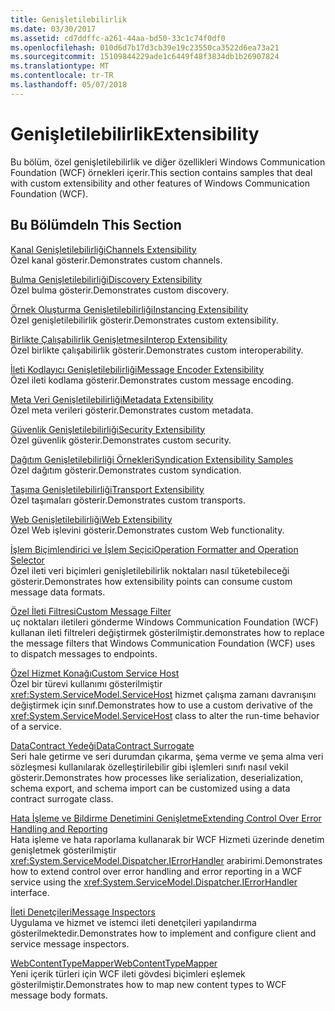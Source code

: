 ```yaml
---
title: Genişletilebilirlik
ms.date: 03/30/2017
ms.assetid: cd7ddffc-a261-44aa-bd50-33c1c74f0df0
ms.openlocfilehash: 010d6d7b17d3cb39e19c23550ca3522d6ea73a21
ms.sourcegitcommit: 15109844229ade1c6449f48f3834db1b26907824
ms.translationtype: MT
ms.contentlocale: tr-TR
ms.lasthandoff: 05/07/2018
---
```

# <a name="extensibility"></a><span data-ttu-id="fa26d-102">Genişletilebilirlik</span><span class="sxs-lookup"><span data-stu-id="fa26d-102">Extensibility</span></span>
<span data-ttu-id="fa26d-103">Bu bölüm, özel genişletilebilirlik ve diğer özellikleri Windows Communication Foundation (WCF) örnekleri içerir.</span><span class="sxs-lookup"><span data-stu-id="fa26d-103">This section contains samples that deal with custom extensibility and other features of Windows Communication Foundation (WCF).</span></span>  
  
## <a name="in-this-section"></a><span data-ttu-id="fa26d-104">Bu Bölümde</span><span class="sxs-lookup"><span data-stu-id="fa26d-104">In This Section</span></span>  
 [<span data-ttu-id="fa26d-105">Kanal Genişletilebilirliği</span><span class="sxs-lookup"><span data-stu-id="fa26d-105">Channels Extensibility</span></span>](../../../../docs/framework/wcf/samples/channels-extensibility.md)  
 <span data-ttu-id="fa26d-106">Özel kanal gösterir.</span><span class="sxs-lookup"><span data-stu-id="fa26d-106">Demonstrates custom channels.</span></span>  
  
 [<span data-ttu-id="fa26d-107">Bulma Genişletilebilirliği</span><span class="sxs-lookup"><span data-stu-id="fa26d-107">Discovery Extensibility</span></span>](../../../../docs/framework/wcf/samples/discovery-extensibility.md)  
 <span data-ttu-id="fa26d-108">Özel bulma gösterir.</span><span class="sxs-lookup"><span data-stu-id="fa26d-108">Demonstrates custom discovery.</span></span>  
  
 [<span data-ttu-id="fa26d-109">Örnek Oluşturma Genişletilebilirliği</span><span class="sxs-lookup"><span data-stu-id="fa26d-109">Instancing Extensibility</span></span>](../../../../docs/framework/wcf/samples/instancing-extensibility.md)  
 <span data-ttu-id="fa26d-110">Özel genişletilebilirlik gösterir.</span><span class="sxs-lookup"><span data-stu-id="fa26d-110">Demonstrates custom extensibility.</span></span>  
  
 [<span data-ttu-id="fa26d-111">Birlikte Çalışabilirlik Genişletmesi</span><span class="sxs-lookup"><span data-stu-id="fa26d-111">Interop Extensibility</span></span>](../../../../docs/framework/wcf/samples/interop-extensibility.md)  
 <span data-ttu-id="fa26d-112">Özel birlikte çalışabilirlik gösterir.</span><span class="sxs-lookup"><span data-stu-id="fa26d-112">Demonstrates custom interoperability.</span></span>  
  
 [<span data-ttu-id="fa26d-113">İleti Kodlayıcı Genişletilebilirliği</span><span class="sxs-lookup"><span data-stu-id="fa26d-113">Message Encoder Extensibility</span></span>](../../../../docs/framework/wcf/samples/message-encoder-extensibility.md)  
 <span data-ttu-id="fa26d-114">Özel ileti kodlama gösterir.</span><span class="sxs-lookup"><span data-stu-id="fa26d-114">Demonstrates custom message encoding.</span></span>  
  
 [<span data-ttu-id="fa26d-115">Meta Veri Genişletilebilirliği</span><span class="sxs-lookup"><span data-stu-id="fa26d-115">Metadata Extensibility</span></span>](../../../../docs/framework/wcf/samples/metadata-extensibility.md)  
 <span data-ttu-id="fa26d-116">Özel meta verileri gösterir.</span><span class="sxs-lookup"><span data-stu-id="fa26d-116">Demonstrates custom metadata.</span></span>  
  
 [<span data-ttu-id="fa26d-117">Güvenlik Genişletilebilirliği</span><span class="sxs-lookup"><span data-stu-id="fa26d-117">Security Extensibility</span></span>](../../../../docs/framework/wcf/samples/security-extensibility.md)  
 <span data-ttu-id="fa26d-118">Özel güvenlik gösterir.</span><span class="sxs-lookup"><span data-stu-id="fa26d-118">Demonstrates custom security.</span></span>  
  
 [<span data-ttu-id="fa26d-119">Dağıtım Genişletilebilirliği Örnekleri</span><span class="sxs-lookup"><span data-stu-id="fa26d-119">Syndication Extensibility Samples</span></span>](../../../../docs/framework/wcf/samples/syndication-extensibility-samples.md)  
 <span data-ttu-id="fa26d-120">Özel dağıtım gösterir.</span><span class="sxs-lookup"><span data-stu-id="fa26d-120">Demonstrates custom syndication.</span></span>  
  
 [<span data-ttu-id="fa26d-121">Taşıma Genişletilebilirliği</span><span class="sxs-lookup"><span data-stu-id="fa26d-121">Transport Extensibility</span></span>](../../../../docs/framework/wcf/samples/transport-extensibility.md)  
 <span data-ttu-id="fa26d-122">Özel taşımaları gösterir.</span><span class="sxs-lookup"><span data-stu-id="fa26d-122">Demonstrates custom transports.</span></span>  
  
 [<span data-ttu-id="fa26d-123">Web Genişletilebilirliği</span><span class="sxs-lookup"><span data-stu-id="fa26d-123">Web Extensibility</span></span>](../../../../docs/framework/wcf/samples/web-extensibility.md)  
 <span data-ttu-id="fa26d-124">Özel Web işlevini gösterir.</span><span class="sxs-lookup"><span data-stu-id="fa26d-124">Demonstrates custom Web functionality.</span></span>  
  
 [<span data-ttu-id="fa26d-125">İşlem Biçimlendirici ve İşlem Seçici</span><span class="sxs-lookup"><span data-stu-id="fa26d-125">Operation Formatter and Operation Selector</span></span>](../../../../docs/framework/wcf/samples/operation-formatter-and-operation-selector.md)  
 <span data-ttu-id="fa26d-126">Özel ileti veri biçimleri genişletilebilirlik noktaları nasıl tüketebileceği gösterir.</span><span class="sxs-lookup"><span data-stu-id="fa26d-126">Demonstrates how extensibility points can consume custom message data formats.</span></span>  
  
 [<span data-ttu-id="fa26d-127">Özel İleti Filtresi</span><span class="sxs-lookup"><span data-stu-id="fa26d-127">Custom Message Filter</span></span>](../../../../docs/framework/wcf/samples/custom-message-filter.md)  
 <span data-ttu-id="fa26d-128">uç noktaları iletileri gönderme Windows Communication Foundation (WCF) kullanan ileti filtreleri değiştirmek gösterilmiştir.</span><span class="sxs-lookup"><span data-stu-id="fa26d-128">demonstrates how to replace the message filters that Windows Communication Foundation (WCF) uses to dispatch messages to endpoints.</span></span>  
  
 [<span data-ttu-id="fa26d-129">Özel Hizmet Konağı</span><span class="sxs-lookup"><span data-stu-id="fa26d-129">Custom Service Host</span></span>](../../../../docs/framework/wcf/samples/custom-service-host.md)  
 <span data-ttu-id="fa26d-130">Özel bir türevi kullanımı gösterilmiştir <xref:System.ServiceModel.ServiceHost> hizmet çalışma zamanı davranışını değiştirmek için sınıf.</span><span class="sxs-lookup"><span data-stu-id="fa26d-130">Demonstrates how to use a custom derivative of the <xref:System.ServiceModel.ServiceHost> class to alter the run-time behavior of a service.</span></span>  
  
 [<span data-ttu-id="fa26d-131">DataContract Yedeği</span><span class="sxs-lookup"><span data-stu-id="fa26d-131">DataContract Surrogate</span></span>](../../../../docs/framework/wcf/samples/datacontract-surrogate.md)  
 <span data-ttu-id="fa26d-132">Seri hale getirme ve seri durumdan çıkarma, şema verme ve şema alma veri sözleşmesi kullanılarak özelleştirilebilir gibi işlemleri sınıfı nasıl vekil gösterir.</span><span class="sxs-lookup"><span data-stu-id="fa26d-132">Demonstrates how processes like serialization, deserialization, schema export, and schema import can be customized using a data contract surrogate class.</span></span>  
  
 [<span data-ttu-id="fa26d-133">Hata İşleme ve Bildirme Denetimini Genişletme</span><span class="sxs-lookup"><span data-stu-id="fa26d-133">Extending Control Over Error Handling and Reporting</span></span>](../../../../docs/framework/wcf/samples/extending-control-over-error-handling-and-reporting.md)  
 <span data-ttu-id="fa26d-134">Hata işleme ve hata raporlama kullanarak bir WCF Hizmeti üzerinde denetim genişletmek gösterilmiştir <xref:System.ServiceModel.Dispatcher.IErrorHandler> arabirimi.</span><span class="sxs-lookup"><span data-stu-id="fa26d-134">Demonstrates how to extend control over error handling and error reporting in a WCF service using the <xref:System.ServiceModel.Dispatcher.IErrorHandler> interface.</span></span>  
  
 [<span data-ttu-id="fa26d-135">İleti Denetçileri</span><span class="sxs-lookup"><span data-stu-id="fa26d-135">Message Inspectors</span></span>](../../../../docs/framework/wcf/samples/message-inspectors.md)  
 <span data-ttu-id="fa26d-136">Uygulama ve hizmet ve istemci ileti denetçileri yapılandırma gösterilmektedir.</span><span class="sxs-lookup"><span data-stu-id="fa26d-136">Demonstrates how to implement and configure client and service message inspectors.</span></span>  
  
 [<span data-ttu-id="fa26d-137">WebContentTypeMapper</span><span class="sxs-lookup"><span data-stu-id="fa26d-137">WebContentTypeMapper</span></span>](../../../../docs/framework/wcf/samples/webcontenttypemapper-sample.md)  
 <span data-ttu-id="fa26d-138">Yeni içerik türleri için WCF ileti gövdesi biçimleri eşlemek gösterilmiştir.</span><span class="sxs-lookup"><span data-stu-id="fa26d-138">Demonstrates how to map new content types to WCF message body formats.</span></span>
